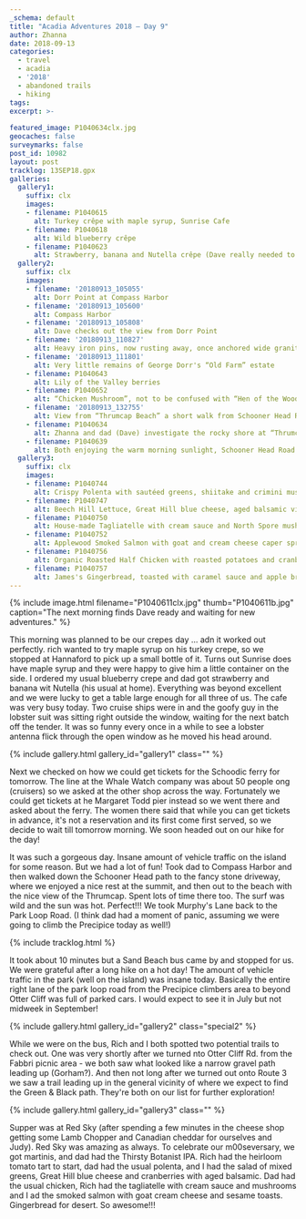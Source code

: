 ```yaml
---
_schema: default
title: "Acadia Adventures 2018 – Day 9"
author: Zhanna
date: 2018-09-13
categories:
  - travel
  - acadia
  - '2018' 
  - abandoned trails
  - hiking
tags:
excerpt: >-
  
featured_image: P1040634clx.jpg
geocaches: false
surveymarks: false
post_id: 10982
layout: post
tracklog: 13SEP18.gpx
galleries:
  gallery1:
    suffix: clx
    images:
    - filename: P1040615
      alt: Turkey crêpe with maple syrup, Sunrise Cafe     
    - filename: P1040618
      alt: Wild blueberry crêpe
    - filename: P1040623
      alt: Strawberry, banana and Nutella crêpe (Dave really needed to “fuel up”!)    
  gallery2:
    suffix: clx
    images:
    - filename: '20180913_105055'
      alt: Dorr Point at Compass Harbor     
    - filename: '20180913_105600'
      alt: Compass Harbor
    - filename: '20180913_105808'
      alt: Dave checks out the view from Dorr Point 
    - filename: '20180913_110827'
      alt: Heavy iron pins, now rusting away, once anchored wide granite steps.     
    - filename: '20180913_111801'
      alt: Very little remains of George Dorr's “Old Farm” estate
    - filename: P1040643
      alt: Lily of the Valley berries   
    - filename: P1040652
      alt: “Chicken Mushroom”, not to be confused with “Hen of the Woods”     
    - filename: '20180913_132755'
      alt: View from “Thrumcap Beach” a short walk from Schooner Head Road
    - filename: P1040634
      alt: Zhanna and dad (Dave) investigate the rocky shore at “Thrumcap Beach” off of Schooner Head Road  
    - filename: P1040639
      alt: Both enjoying the warm morning sunlight, Schooner Head Road  
  gallery3:
    suffix: clx
    images:
    - filename: P1040744
      alt: Crispy Polenta with sautéed greens, shiitake and crimini mushrooms, balsamic reduction and parmigiano reggiano     
    - filename: P1040747
      alt: Beech Hill Lettuce, Great Hill blue cheese, aged balsamic vinaigrette
    - filename: P1040750
      alt: House-made Tagliatelle with cream sauce and North Spore mushrooms 
    - filename: P1040752
      alt: Applewood Smoked Salmon with goat and cream cheese caper spread, red onion, house-made sesame wheat crackers     
    - filename: P1040756
      alt: Organic Roasted Half Chicken with roasted potatoes and cranberry sauce
    - filename: P1040757
      alt: James's Gingerbread, toasted with caramel sauce and apple brandy-spiked whipped cream                                          
---
```


{% include image.html filename="P1040611clx.jpg" thumb="P1040611b.jpg" caption="The next morning finds Dave ready and waiting for new adventures." %}

This morning was planned to be our crepes day ... adn it worked out perfectly. rich wanted to try maple syrup on his turkey crepe, so we stopped at Hannaford to pick up a small bottle of it. Turns out Sunrise does have maple syrup and they were happy to give him a little container on the side. I ordered my usual blueberry crepe and dad got strawberry and banana wit Nutella (his usual at home). Everything was beyond excellent and we were lucky to get a table large enough for all three of us. The cafe was very busy today. Two cruise ships were in and the goofy guy in the lobster suit was sitting right outside the window, waiting for the next batch off the tender. It was so funny every once in a while to see a lobster antenna flick through the open window as he moved his head around.

{% include gallery.html gallery_id="gallery1" class="" %}

Next we checked on how we could get tickets for the Schoodic ferry for tomorrow. The line at the Whale Watch company was about 50 people ong (cruisers) so we asked at the other shop across the way. Fortunately we could get tickets at he Margaret Todd pier instead so we went there and asked about the ferry. The women there said that while you can get tickets in advance, it's not a reservation and its first come first served, so we decide to wait till tomorrow morning. We soon headed out on our hike for the day!

It was such a gorgeous day. Insane amount of vehicle traffic on the island for some reason. But we had a lot of fun! Took dad to Compass Harbor and then walked down the Schooner Head path to the fancy stone driveway, where we enjoyed a nice rest at the summit, and then out to the beach with the nice view of the Thrumcap. Spent lots of time there too. The surf was wild and the sun was hot. Perfect!!! We took Murphy's Lane back to the Park Loop Road. (I think dad had a moment of panic, assuming we were going to climb the Precipice today as well!)

{% include tracklog.html %}

It took about 10 minutes but a Sand Beach bus came by and stopped for us. We were grateful after a long hike on a hot day! The amount of vehicle traffic in the park (well on the island) was insane today. Basically the entire right lane of the park loop road from the Precipice climbers area to beyond Otter Cliff was full of parked cars. I would expect to see it in July but not midweek in September! 

{% include gallery.html gallery_id="gallery2" class="special2" %}

While we were on the bus, Rich and I both spotted two potential trails to check out. One was very shortly after we turned nto Otter Cliff Rd. from the Fabbri picnic area - we both saw what looked like a narrow gravel path leading up (Gorham?). And then not long after we turned out onto Route 3 we saw a trail leading up in the general vicinity of where we expect to find the Green & Black path. They're both on our list for further exploration!

{% include gallery.html gallery_id="gallery3" class="" %}

Supper was at Red Sky (after spending a few minutes in the cheese shop getting some Lamb Chopper and Canadian cheddar for ourselves and Judy). Red Sky was amazing  as always. To celebrate our m00seversary, we got martinis, and dad had the Thirsty Botanist IPA. Rich had the heirloom tomato tart to start, dad had the usual polenta, and I had the salad of mixed greens, Great Hill blue cheese and cranberries with aged balsamic. Dad had the usual chicken, Rich had the tagliatelle with cream sauce and mushrooms and I ad the smoked salmon with goat cream cheese and sesame toasts. Gingerbread for desert. So awesome!!! 